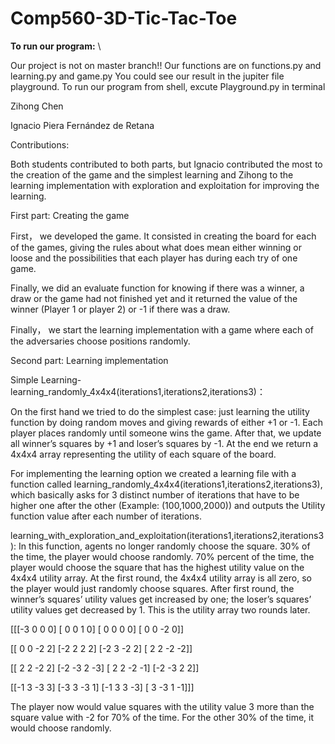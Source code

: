 # Comp560-3D-Tic-Tac-Toe

**To run our program:** \

Our project is not on master branch!!
Our functions are on functions.py and learning.py and game.py
You could see our result in the jupiter file playground.
To run our program from shell, excute Playground.py in terminal




Zihong Chen

Ignacio Piera Fernández de Retana



Contributions:

Both students contributed to both parts, but Ignacio contributed the most to the creation of the game and the simplest learning and Zihong to the learning implementation with exploration and exploitation for improving the learning.

First part: Creating the game

First， we developed the game. It consisted in creating the board for each of the games, giving the rules about what does mean either winning or loose and the possibilities that each player has during each try of one game.

Finally, we did an evaluate function for knowing if there was a winner, a draw or the game had not finished yet and it returned the value of the winner (Player 1 or player 2) or -1 if there was a draw.

Finally， we start the learning implementation with a game where each of the adversaries choose positions randomly.

Second part: Learning implementation

Simple Learning- learning_randomly_4x4x4(iterations1,iterations2,iterations3)：

On the first hand we tried to do the simplest case: just learning the utility function by doing random moves and giving rewards of either +1 or -1. Each player places randomly until someone wins the game. After that, we update all winner’s squares by +1 and loser’s squares by -1. At the end we return a 4x4x4 array representing the utility of each square of the board.

For implementing the learning option we created a learning file with a function called learning_randomly_4x4x4(iterations1,iterations2,iterations3), which basically asks for 3 distinct number of iterations that have to be higher one after the other (Example: (100,1000,2000)) and outputs the Utility function value after each number of iterations.



learning_with_exploration_and_exploitation(iterations1,iterations2,iterations3):
In this function, agents no longer randomly choose the square. 30% of the time, the player would choose randomly. 70% percent of the time, the player would choose the square that has the highest utility value on the 4x4x4 utility array. At the first round, the 4x4x4 utility array is all zero, so the player would just randomly choose squares. After first round, the winner’s squares’ utility values get increased by one; the loser’s squares’ utility values get decreased by 1. 
This is the utility array two rounds later. 

[[[-3  0  0  0]
  [ 0  0  1  0]
  [ 0  0  0  0]
  [ 0  0 -2  0]]

 [[ 0  0 -2  2]
  [-2  2  2  2]
  [-2  3 -2  2]
  [ 2  2 -2 -2]]

 [[ 2  2 -2  2]
  [-2 -3  2 -3]
  [ 2  2 -2 -1]
  [-2 -3  2  2]]

 [[-1  3 -3  3]
  [-3  3 -3  1]
  [-1  3  3 -3]
  [ 3 -3  1 -1]]]

 
The player now would value squares with the utility value 3 more than the square value with -2 for 70% of the time. For the other 30% of the time, it would choose randomly.


